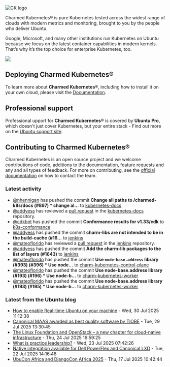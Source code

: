 ![CK logo](https://assets.ubuntu.com/v1/451d4cf4-Charmed+Kubernetes_RGB_onWhite_2022.svg)

Charmed Kubernetes® is pure Kubernetes tested across the widest range of clouds with modern metrics and monitoring, brought to you by the people who deliver Ubuntu.

Google, Microsoft, and many other institutions run Kubernetes on Ubuntu because we focus on the latest container capabilities in modern kernels. That’s why it’s the top choice for enterprise Kubernetes, too.

![](https://assets.ubuntu.com/v1/843c77b6-juju-at-a-glace.svg)

## Deploying Charmed Kubernetes®

To learn more about **Charmed Kubernetes**®, including how to install it on your own cloud, please visit the [Documentation][docs].

## Professional support

Professional upport for **Charmed Kubernetes**® is covered by **Ubuntu Pro**, which doesn't just cover Kubernetes, but your entire stack - Find out more on the [Ubuntu support site](https://ubuntu.com/support).

## Contributing to Charmed Kubernetes®

Charmed Kubernetes is an open source project and we welcome contributions of code, additions to the documentation, feature requests and any and all types of feedback. For more on contributing, see the [official documentation][get-in-touch] on how to contact the team.

<!-- LINKS -->
[docs]: https://ubuntu.com/kubernetes/docs
[get-in-touch]: https://ubuntu.com/kubernetes/docs/get-in-touch

### Latest activity

<!-- activity starts -->
 - [@nhennigan](https://github.com/nhennigan) has pushed the commit **Change all paths to /charmed-k8s/docs (#897)  * change al...** to [kubernetes-docs](https://github.com/charmed-kubernetes/kubernetes-docs)
 - [@addyess](https://github.com/addyess) has reviewed a [pull request](https://github.com/charmed-kubernetes/kubernetes-docs/pull/897) in the [kubernetes-docs](https://github.com/charmed-kubernetes/kubernetes-docs) repository.
 - [@cdkbot](https://github.com/cdkbot) has pushed the commit **Conformance results for v1.33/cdk** to [k8s-conformance](https://github.com/charmed-kubernetes/k8s-conformance)
 - [@addyess](https://github.com/addyess) has pushed the commit **charm-libs are not intended to be in the build-cache (#16...** to [jenkins](https://github.com/charmed-kubernetes/jenkins)
 - [@mateoflorido](https://github.com/mateoflorido) has reviewed a [pull request](https://github.com/charmed-kubernetes/jenkins/pull/1644) in the [jenkins](https://github.com/charmed-kubernetes/jenkins) repository.
 - [@addyess](https://github.com/addyess) has pushed the commit **Add the charm-lib packages to the list of layers (#1643)** to [jenkins](https://github.com/charmed-kubernetes/jenkins)
 - [@mateoflorido](https://github.com/mateoflorido) has pushed the commit **Use `node-base.address` library (#393) (#396)  * Use node...** to [charm-kubernetes-control-plane](https://github.com/charmed-kubernetes/charm-kubernetes-control-plane)
 - [@mateoflorido](https://github.com/mateoflorido) has pushed the commit **Use node-base.address library (#193) (#196)  * Use node-b...** to [charm-kubernetes-worker](https://github.com/charmed-kubernetes/charm-kubernetes-worker)
 - [@mateoflorido](https://github.com/mateoflorido) has pushed the commit **Use node-base.address library (#193) (#195)  * Use node-b...** to [charm-kubernetes-worker](https://github.com/charmed-kubernetes/charm-kubernetes-worker)
<!-- activity ends -->

<!-- roadmap starts -->

<!-- roadmap ends -->

### Latest from the Ubuntu blog

<!-- blog starts -->
* [How to enable Real-time Ubuntu on your machine](https://ubuntu.com//blog/enable-real-time-ubuntu) - Wed, 30 Jul 2025 11:12:38 
* [Canonical MAAS awarded as best quality software by TIOBE](https://ubuntu.com//blog/canonical-maas-awarded-as-best-quality-software-by-tiobe) - Tue, 29 Jul 2025 13:30:45 
* [The Linux Foundation and OpenStack – a new chapter for cloud-native infrastructure](https://ubuntu.com//blog/linux-foundation-openstack) - Thu, 24 Jul 2025 16:59:25 
* [What is practice leadership?](https://ubuntu.com//blog/what-is-practice-leadership) - Wed, 23 Jul 2025 07:42:26 
* [Native integration available for Dell PowerFlex and Canonical LXD](https://ubuntu.com//blog/native-integration-dell-powerflex-and-lxd) - Tue, 22 Jul 2025 14:16:48 
* [UbuCon Africa and DjangoCon Africa 2025](https://ubuntu.com//blog/ubucon-africa-and-djangocon-africa-2025) - Thu, 17 Jul 2025 10:42:44 
<!-- blog ends -->
